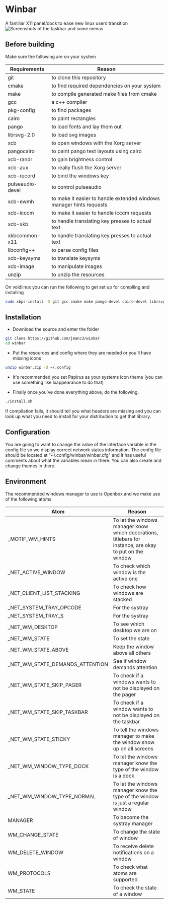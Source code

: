 # Winbar

A familiar X11 panel/dock to ease new linux users transition
![Screenshots of the taskbar and some menus](screenshots/1.png)

## Before building

Make sure the following are on your system

Requirements | Reason
------------ | -------------
git | to clone this repository
cmake | to find required dependencies on your system
make | to compile generated make files from cmake
gcc | a c++ compiler
pkg-config | to find packages
cairo | to paint rectangles
pango | to load fonts and lay them out
librsvg-2.0 | to load svg images
xcb | to open windows with the Xorg server
pangocairo | to paint pango text layouts using cairo
xcb-randr | to gain brightness control
xcb-aux | to really flush the Xorg server
xcb-record | to bind the windows key
pulseaudio-devel | to control pulseaudio
xcb-ewmh | to make it easier to handle extended windows manager hints requests
xcb-icccm | to make it easier to handle icccm requests
xcb-xkb | to handle translating key presses to actual text
xkbcommon-x11 | to handle translating key presses to actual text
libconfig++ | to parse config files
xcb-keysyms | to translate keysyms
xcb-image | to manipulate images
unzip | to unzip the resources

On voidlinux you can run the following to get set up for compiling and installing

```bash
sudo xbps-install -S git gcc cmake make pango-devel cairo-devel librsvg-devel libxcb-devel xcb-util-devel pulseaudio-devel xcb-util-wm-devel libxkbcommon-devel libxkbcommon-x11 libconfig++-devel xcb-util-keysyms-devel xcb-util-image-devel papirus-icon-theme lxappearance unzip
```

## Installation

* Download the source and enter the folder

```bash
git clone https://github.com/jmanc3/winbar
cd winbar
```

* Put the resources and config where they are needed or you'll have missing icons

```bash
unzip winbar.zip -d ~/.config
```

* It's recommended you set Papirus as your systems icon theme (you can use something like lxappearance to do that)


* Finally once you've done everything above, do the following.

```bash
./install.sh
``` 

If compilation fails, it should tell you what headers are missing and you can look up what you need to install for your
distribution to get that library.

## Configuration

You are going to want to change the value of the interface variable in the config file so we display correct network
status information. The config file should be located at "~/.config/winbar/winbar.cfg" and it has useful comments about
what the variables mean in there. You can also create and change themes in there.

## Environment

The recommended windows manager to use is Openbox and we make use of the following atoms

Atom | Reason
------------ | -------------
_MOTIF_WM_HINTS | To let the windows manager know which decorations, titlebars for instance, are okay to put on the window
_NET_ACTIVE_WINDOW | To check which window is the active one
_NET_CLIENT_LIST_STACKING | To check how windows are stacked
_NET_SYSTEM_TRAY_OPCODE | For the systray
_NET_SYSTEM_TRAY_S | For the systray
_NET_WM_DESKTOP | To see which desktop we are on
_NET_WM_STATE | To set the state
_NET_WM_STATE_ABOVE | Keep the window above all others
_NET_WM_STATE_DEMANDS_ATTENTION | See if window demands attention
_NET_WM_STATE_SKIP_PAGER | To check if a windows wants to not be displayed on the pager
_NET_WM_STATE_SKIP_TASKBAR | To check if a window wants to not be displayed on the taskbar
_NET_WM_STATE_STICKY | To tell the windows manager to make the window show up on all screens
_NET_WM_WINDOW_TYPE_DOCK | To let the windows manager know the type of the window is a dock
_NET_WM_WINDOW_TYPE_NORMAL | To let the windows manager know the type of the window is just a regular window
MANAGER | To become the systray manager
WM_CHANGE_STATE | To change the state of window
WM_DELETE_WINDOW | To receive delete notifications on a window
WM_PROTOCOLS | To check what atoms are supported
WM_STATE | To check the state of a window


